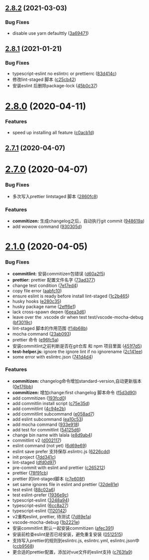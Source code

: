 <a name="2.8.2"></a>
## [2.8.2](https://github.com/JE-lee/wowow/compare/v2.8.1...v2.8.2) (2021-03-03)


### Bug Fixes

* disable use yarn defaulttly ([3a69471](https://github.com/JE-lee/wowow/commit/3a69471))



<a name="2.8.1"></a>
## [2.8.1](https://github.com/JE-lee/wowow/compare/v2.8.0...v2.8.1) (2021-01-21)


### Bug Fixes

* typescript-eslint no eslintrc or prettierrc ([83d414c](https://github.com/JE-lee/wowow/commit/83d414c))
* 修改lint-staged 脚本 ([c25cb42](https://github.com/JE-lee/wowow/commit/c25cb42))
* 安装eslint 后删除package-lock ([45b0c37](https://github.com/JE-lee/wowow/commit/45b0c37))



<a name="2.8.0"></a>
# [2.8.0](https://github.com/JE-lee/wowow/compare/v2.7.1...v2.8.0) (2020-04-11)


### Features

* speed up installing all feature ([c0acb1d](https://github.com/JE-lee/wowow/commit/c0acb1d))



<a name="2.7.1"></a>
## [2.7.1](https://github.com/JE-lee/wowow/compare/v2.7.0...v2.7.1) (2020-04-07)



<a name="2.7.0"></a>
# [2.7.0](https://github.com/JE-lee/wowow/compare/v2.1.0...v2.7.0) (2020-04-07)


### Bug Fixes

* 多次写入prettier lintstaged 脚本 ([2860fc8](https://github.com/JE-lee/wowow/commit/2860fc8))


### Features

* **commitizen:** 生成changelog之后，自动执行git commit ([948619a](https://github.com/JE-lee/wowow/commit/948619a))
* add wowow command ([930305d](https://github.com/JE-lee/wowow/commit/930305d))



<a name="2.1.0"></a>
# [2.1.0](https://github.com/JE-lee/wowow/compare/7dd341c...v2.1.0) (2020-04-05)


### Bug Fixes

* **commitlint:** 安装commitizen包错误 ([d60a2f5](https://github.com/JE-lee/wowow/commit/d60a2f5))
* **prettier:** prettier 配置文件名字 ([73ad377](https://github.com/JE-lee/wowow/commit/73ad377))
* change test condition ([7e17ed4](https://github.com/JE-lee/wowow/commit/7e17ed4))
* copy file error ([aabfc10](https://github.com/JE-lee/wowow/commit/aabfc10))
* ensure eslint is ready before install lint-staged ([1c2b465](https://github.com/JE-lee/wowow/commit/1c2b465))
* husky hooks ([e280c35](https://github.com/JE-lee/wowow/commit/e280c35))
* husky package name ([2eff6e1](https://github.com/JE-lee/wowow/commit/2eff6e1))
* lack cross-spawn depen ([6eea3d6](https://github.com/JE-lee/wowow/commit/6eea3d6))
* leave over the .vscode dir when test test/vscode-mocha-debug ([bf3019c](https://github.com/JE-lee/wowow/commit/bf3019c))
* lint-staged 脚本的作用范围 ([f14b68b](https://github.com/JE-lee/wowow/commit/f14b68b))
* mocha command ([23ab093](https://github.com/JE-lee/wowow/commit/23ab093))
* prettier 命令 ([e96fc5a](https://github.com/JE-lee/wowow/commit/e96fc5a))
* 安装commitlint之前判断是否在git仓库 和 npm 项目里面 ([451f7d5](https://github.com/JE-lee/wowow/commit/451f7d5))
* **test-helper.js:** ignore the ignore lint if no ignorename ([2c141ee](https://github.com/JE-lee/wowow/commit/2c141ee))
* some error with eslintrc.json ([741d4d4](https://github.com/JE-lee/wowow/commit/741d4d4))


### Features

* **commitizen:** changelog命令增加standard-version,自动更新版本 ([0e176bb](https://github.com/JE-lee/wowow/commit/0e176bb))
* **commitizen:** 增加change:first changelog 脚本命令 ([f5d3d90](https://github.com/JE-lee/wowow/commit/f5d3d90))
* add commitizen ([193fcd0](https://github.com/JE-lee/wowow/commit/193fcd0))
* add commitlin install script ([c75e35d](https://github.com/JE-lee/wowow/commit/c75e35d))
* add commitlint ([4c94e2b](https://github.com/JE-lee/wowow/commit/4c94e2b))
* add commitlint subcommand ([e058ad7](https://github.com/JE-lee/wowow/commit/e058ad7))
* add eslint subcommand ([ea10c53](https://github.com/JE-lee/wowow/commit/ea10c53))
* add mocha command ([933e918](https://github.com/JE-lee/wowow/commit/933e918))
* add test for commitlint ([54125d6](https://github.com/JE-lee/wowow/commit/54125d6))
* change bin name with lalala ([e8d9ab4](https://github.com/JE-lee/wowow/commit/e8d9ab4))
* commitlint v2 ([d002117](https://github.com/JE-lee/wowow/commit/d002117))
* eslint command (not yet) ([6d69e69](https://github.com/JE-lee/wowow/commit/6d69e69))
* eslint save prefer 支持保存.eslintrc.js ([6226cdd](https://github.com/JE-lee/wowow/commit/6226cdd))
* init project ([7dd341c](https://github.com/JE-lee/wowow/commit/7dd341c))
* lint-staged ([dfd0d97](https://github.com/JE-lee/wowow/commit/dfd0d97))
* pre-commit with eslint and prettier ([c265212](https://github.com/JE-lee/wowow/commit/c265212))
* prettier ([78f91cb](https://github.com/JE-lee/wowow/commit/78f91cb))
* prettier 的lint-staged脚本 ([c7e608f](https://github.com/JE-lee/wowow/commit/c7e608f))
* set same ignores file in eslint and prettier ([32de81e](https://github.com/JE-lee/wowow/commit/32de81e))
* test eslint ([88c02a6](https://github.com/JE-lee/wowow/commit/88c02a6))
* test eslint-prefer ([1936e9c](https://github.com/JE-lee/wowow/commit/1936e9c))
* typescript-eslint ([3248a94](https://github.com/JE-lee/wowow/commit/3248a94))
* typescript-eslint ([6cc8a27](https://github.com/JE-lee/wowow/commit/6cc8a27))
* typescript-eslint ([1120142](https://github.com/JE-lee/wowow/commit/1120142))
* v2重构eslint, prettier, 待测试 ([7d89e1a](https://github.com/JE-lee/wowow/commit/7d89e1a))
* vscode-mocha-debug ([1b2221e](https://github.com/JE-lee/wowow/commit/1b2221e))
* 安装commitlint 默认一起安装commitizen ([afec391](https://github.com/JE-lee/wowow/commit/afec391))
* 安装前检查eslint是否已经安装，避免重复安装 ([0512515](https://github.com/JE-lee/wowow/commit/0512515))
* 支持写入prettier的规则到eslintrc.js, eslintrc.yml, eslintrc.json中 ([ccb9568](https://github.com/JE-lee/wowow/commit/ccb9568))
* 更合适的prettier配置，添加对vue文件的eslint支持 ([c763fa9](https://github.com/JE-lee/wowow/commit/c763fa9))



